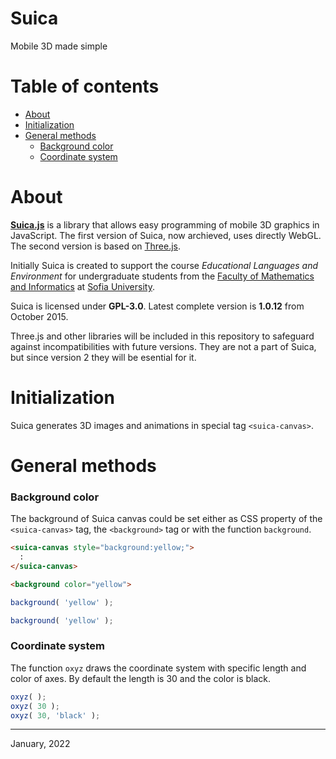 # Suica
Mobile 3D made simple

# Table of contents

- [About](#about)
- [Initialization](#initialization)
- [General methods](#general-methods)
	- [Background color](#background-color)
	- [Coordinate system](#coordinate-system)


# About
[**Suica.js**](https://github.com/boytchev/suica) is a library that allows easy programming
of mobile 3D graphics in JavaScript. The first version of Suica, now archieved, uses directly
WebGL. The second version is based on [Three.js](https://threejs.org). 

Initially Suica is created to support the course *Educational Languages and Environment* for
undergraduate students from the [Faculty of Mathematics and Informatics](https://www.fmi.uni-sofia.bg/en)
at [Sofia University](https://www.uni-sofia.bg/index.php/eng).


Suica is licensed under **GPL-3.0**. Latest complete version is **1.0.12** from October 2015.

Three.js and other libraries will be included in this repository to safeguard against incompatibilities
with future versions. They are not a part of Suica, but since version 2 they will be esential for it.

# Initialization

Suica generates 3D images and animations in special tag `<suica-canvas>`.

# General methods

### Background color

The background of Suica canvas could be set either as CSS property of the `<suica-canvas>` tag, the `<background>` tag or with the function `background`.

```html
<suica-canvas style="background:yellow;">
  :
</suica-canvas>
```

```html
<background color="yellow">
```

```javascript
background( 'yellow' );
```

```javascript
background( 'yellow' );
```

### Coordinate system

The function `oxyz` draws the coordinate system with specific length and color of axes. By default the length is 30 and the color is black.

```javascript
oxyz( );
oxyz( 30 );
oxyz( 30, 'black' );
```



---

January, 2022